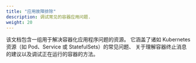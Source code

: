 ```yaml
---
title: "应用故障排除"
description: 调试常见的容器应用问题.
weight: 20
--- 
```



该文档包含一组用于解决容器化应用程序问题的资源。
它涵盖了诸如 Kubernetes 资源（如 Pod、Service 或 StatefulSets）的常见问题、
关于理解容器终止消息的建议以及调试正在运行的容器的方法。
